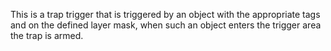 This is a trap trigger that is triggered by an object with the appropriate tags and on the defined layer mask, when such an object enters the trigger area the trap is armed.